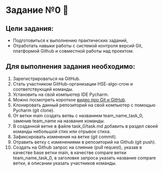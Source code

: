 # Задание №0 👋

## Цели задания:
- Подготовиться к выполнению практических заданий,
- Отработать навыки работы с системой контроля версий Git, платформой Github и совместной работы над проектом.

## Для выполнения задания необходимо:
1. Зарегистрироваться на GitHub.
2. Стать участником GitHub-организации HSE-algo-crow и соответствующей команды.
3. Установить на свой компьютер IDE Pycharm.
4. Можно посмотреть короткое [видео про Git и GitHub](https://www.youtube.com/watch?v=EeARyFrZsnU).
5. Клонировать данный репозиторий на свой компьютер с помощью Pycharm (git clone).
6. От ветки main создать ветвь с названием team_name_task_0, заменив team_name на название команды.
7. В созданной ветке в файле task_0/task.md добавить в раздел своей команды небольшой стих или отрывок стиха.
8. Зафиксировать изменения на ветке (git commit).
9. Отравить ветку с изменениями в репозиторий на Github (git push).
10. Создать на Github запрос на слияние (pull request), указав в качестве base ветки main, в качестве compare ветки team_name_task_0, в заголовке запроса указать название compare ветки, в описании указать участников команды.